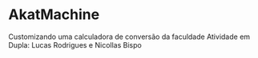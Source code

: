 # AkatMachine
Customizando uma calculadora de conversão da faculdade
Atividade em Dupla:  Lucas Rodrigues e Nicollas Bispo
